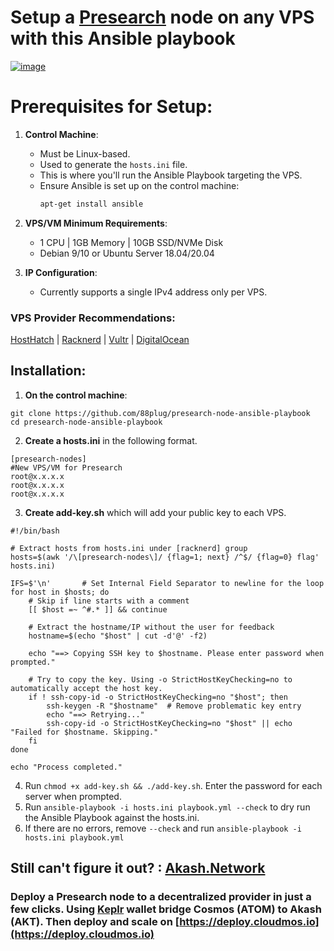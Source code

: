 # Setup a [Presearch](https://presearch.com/signup?rid=4613404) node on any VPS with this Ansible playbook
[![image](https://github.com/88plug/presearch-node-ansible-playbook/assets/19512127/1ff18269-7e08-4135-ad1d-858df85c171f)
](https://presearch.com/signup?rid=4613404) 

# Prerequisites for Setup:

1. **Control Machine**: 
   - Must be Linux-based.
   - Used to generate the `hosts.ini` file.
   - This is where you'll run the Ansible Playbook targeting the VPS.
   - Ensure Ansible is set up on the control machine:
     ```bash
     apt-get install ansible
     ```

2. **VPS/VM Minimum Requirements**:
   - 1 CPU | 1GB Memory | 10GB SSD/NVMe Disk
   - Debian 9/10 or Ubuntu Server 18.04/20.04

3. **IP Configuration**:
   - Currently supports a single IPv4 address only per VPS.

### **VPS Provider Recommendations:**
[HostHatch](https://cloud.hosthatch.com/a/1577) |
[Racknerd](https://my.racknerd.com/aff.php?aff=9475) |
[Vultr](https://www.vultr.com/?ref=7703094) |
[DigitalOcean](https://m.do.co/c/d9874e8ceba7)


## Installation:

1.  **On the control machine**:

```
git clone https://github.com/88plug/presearch-node-ansible-playbook
cd presearch-node-ansible-playbook
```

2. **Create a hosts.ini** in the following format. 
```
[presearch-nodes]
#New VPS/VM for Presearch
root@x.x.x.x
root@x.x.x.x
root@x.x.x.x
```

3. **Create add-key.sh** which will add your public key to each VPS.
```
#!/bin/bash

# Extract hosts from hosts.ini under [racknerd] group
hosts=$(awk '/\[presearch-nodes\]/ {flag=1; next} /^$/ {flag=0} flag' hosts.ini)

IFS=$'\n'       # Set Internal Field Separator to newline for the loop
for host in $hosts; do
    # Skip if line starts with a comment
    [[ $host =~ ^#.* ]] && continue

    # Extract the hostname/IP without the user for feedback
    hostname=$(echo "$host" | cut -d'@' -f2)

    echo "==> Copying SSH key to $hostname. Please enter password when prompted."
    
    # Try to copy the key. Using -o StrictHostKeyChecking=no to automatically accept the host key.
    if ! ssh-copy-id -o StrictHostKeyChecking=no "$host"; then
        ssh-keygen -R "$hostname"  # Remove problematic key entry
        echo "==> Retrying..."
        ssh-copy-id -o StrictHostKeyChecking=no "$host" || echo "Failed for $hostname. Skipping."
    fi
done

echo "Process completed."
```

4. Run `chmod +x add-key.sh && ./add-key.sh`. Enter the password for each server when prompted.
5. Run `ansible-playbook -i hosts.ini playbook.yml --check` to dry run the Ansible Playbook against the hosts.ini.
6. If there are no errors, remove `--check` and run `ansible-playbook -i hosts.ini playbook.yml`

## Still can't figure it out? : [Akash.Network](https://deploy.cloudmos.io/templates/akash-network-awesome-akash-presearch)
### Deploy a Presearch node to a decentralized provider in just a few clicks. Using [Keplr](https://keplr.app) wallet bridge Cosmos (ATOM) to Akash (AKT). Then deploy and scale on [https://deploy.cloudmos.io](https://deploy.cloudmos.io)


